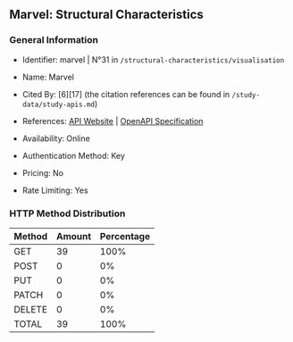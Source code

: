 ## Marvel: Structural Characteristics

### General Information

- Identifier: marvel | N°31 in `/structural-characteristics/visualisation`

- Name: Marvel

- Cited By: [6][17] (the citation references can be found in `/study-data/study-apis.md`)

- References: [API Website](https://developer.marvel.com) | [OpenAPI Specification](https://gateway.marvel.com/docs/public)

- Availability: Online

- Authentication Method: Key

- Pricing: No

- Rate Limiting: Yes

### HTTP Method Distribution

| Method | Amount | Percentage |
|--------|--------|------------|
| GET | 39 | 100% |
| POST | 0 | 0% |
| PUT | 0 | 0% |
| PATCH | 0 | 0% |
| DELETE | 0 | 0% |
| TOTAL | 39 | 100% |
